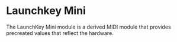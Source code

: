 # Launchkey Mini

The LaunchKey Mini module is a derived MIDI module that provides precreated values that reflect the hardware.

